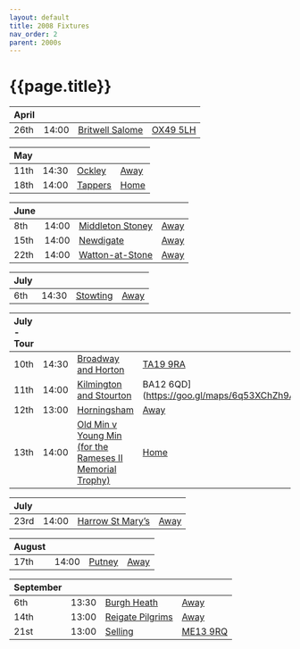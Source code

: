 ```yaml
---
layout: default
title: 2008 Fixtures
nav_order: 2
parent: 2000s
---
```


# {{page.title}}

| April |  |  |  |
|:---|:---|:---|:---|
| 26th | 14:00 | [Britwell Salome](britwell-salome) | [OX49 5LH](https://goo.gl/maps/CGgpPNyQhotADDFs9) |

| May |  |  |  |
|:---|:---|:---|:---|
| 11th | 14:30 | [Ockley](ockley) | [Away](https://goo.gl/maps/vmhvFhbrVZGrsXAAA) |
| 18th |14:00 | [Tappers](tappers) | [Home]() |

| June |  |  |  |
|:---|:---|:---|:---|
| 8th | 14:00 | [Middleton Stoney](middleton-stoney) | [Away](https://goo.gl/maps/NKG1fHyPgmci55aGA) |
| 15th | 14:00 | [Newdigate](newdigate) | [Away](https://goo.gl/maps/kQnkUfc3MdtqLyvd8) |
| 22th | 14:00 | [Watton-at-Stone](watton-at-stone) | [Away](https://goo.gl/maps/JPBQawMsjLgYtVHk9) |

| July |  |  |  |
|:---|:---|:---|:---|
| 6th | 14:30 | [Stowting](stowting) | [Away](https://goo.gl/maps/3Br4woRQXRqh9Uje8) |

| July - Tour |  |  |  |
|:---|:---|:---|:---|
| 10th | 14:30 | [Broadway and Horton](broadway-and-horton) | [TA19 9RA](https://goo.gl/maps/ULbmC6LSX5HSAe8U6) |
| 11th | 14:00 | [Kilmington and Stourton](kilmington-and-stourton) | BA12 6QD](https://goo.gl/maps/6q53XChZh9A2) |
| 12th | 13:00 | [Horningsham](horningsham) | [Away](https://goo.gl/maps/SNpXcsajYDXfjmff7) |
| 13th | 14:00 | [Old Min v Young Min (for the Rameses II Memorial Trophy)](old-min-young-min) | [Home]() |

| July |  |  |  |
|:---|:---|:---|:---|
| 23rd | 14:00 | [Harrow St Mary’s](harrow-st-marys) | [Away]() |

| August |  |  |  |
|:---|:---|:---|:---|
| 17th | 14:00 | [Putney](putney) | [Away]() |

| September |  |  |  |
|:---|:---|:---|:---|
| 6th | 13:30 | [Burgh Heath](burgh-heath) | [Away]() |
| 14th | 13:00 | [Reigate Pilgrims](reigate-pilgrims) | [Away](https://goo.gl/maps/z54KDhWLtQreY6xy9) |
| 21st | 13:00 | [Selling](selling) | [ME13 9RQ](https//goo.gl/maps/QeLhjBkEbJr) |